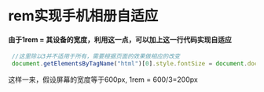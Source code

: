 # rem实现手机相册自适应
#### 由于1rem = 其设备的宽度，利用这一点，可以加上这一行代码实现自适应
```javascript
 //这里除以3并不适用于所有，需要根据页面的效果做相应的改变
 document.getElementsByTagName("html")[0].style.fontSize = document.documentElement.clientWidth/3 + "px";
```
这样一来，假设屏幕的宽度等于600px, 1rem = 600/3=200px
